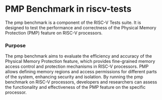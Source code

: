 # PMP Benchmark in riscv-tests

The pmp benchmark is a component of the RISC-V Tests suite. It is designed to test the performance and correctness of the Physical Memory Protection (PMP) feature on RISC-V processors.

### Purpose

The pmp benchmark aims to evaluate the efficiency and accuracy of the Physical Memory Protection feature, which provides fine-grained memory access control and protection mechanisms in RISC-V processors. PMP allows defining memory regions and access permissions for different parts of the system, enhancing security and isolation. By running the pmp benchmark on RISC-V processors, developers and researchers can assess the functionality and effectiveness of the PMP feature on the specific processor.
